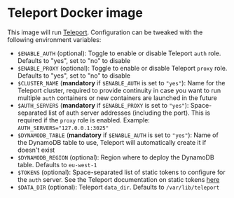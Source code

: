 # Teleport Docker image

This image will run [Teleport](https://gravitational.com/teleport/). Configuration can be tweaked with the following environment variables:

- `$ENABLE_AUTH` (optional): Toggle to enable or disable Teleport `auth` role. Defaults to "yes", set to "no" to disable
- `$ENABLE_PROXY` (optional): Toggle to enable or disable Teleport `proxy` role. Defaults to "yes", set to "no" to disable
- `$CLUSTER_NAME` (**mandatory** if `$ENABLE_AUTH` is set to `"yes"`): Name for the Teleport cluster, required to provide continuity in case you want to run multiple `auth` containers or new containers are launched in the future
- `$AUTH_SERVERS` (**mandatory** if `$ENABLE_PROXY` is set to `"yes"`): Space-separated list of auth server addresses (including the port). This is required if the `proxy` role is enabled. Example: `AUTH_SERVERS="127.0.0.1:3025"`
- `$DYNAMODB_TABLE` (**mandatory** if `$ENABLE_AUTH` is set to `"yes"`): Name of the DynamoDB table to use, Teleport will automatically create it if doesn't exist
- `$DYNAMODB_REGION` (optional): Region where to deploy the DynamoDB table. Defaults to `eu-west-1`
- `$TOKENS` (optional): Space-separated list of static tokens to configure for the `auth` server. See the Teleport documentation on static tokens [here](https://gravitational.com/teleport/docs/2.3/admin-guide/#static-tokens)
- `$DATA_DIR` (optional): Teleport `data_dir`. Defaults to `/var/lib/teleport`
